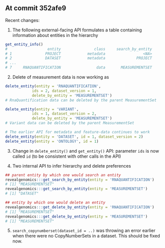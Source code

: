 
## At commit 352afe9

Recent changes:

1. The following external-facing API formulates a table containing information about
entities in the hierarchy

```R
get_entity_info()
#                  entity               class     search_by_entity     delete_by_entity
# 1               PROJECT            metadata                 <NA>              PROJECT
# 2               DATASET            metadata              PROJECT              DATASET
# ...
# 7     RNAQUANTIFICATION                data       MEASUREMENTSET       MEASUREMENTSET
```

2. Delete of measurement data is now working as 

```R
delete_entity(entity = 'RNAQUANTIFICATION', 
            ids = 2, dataset_version = 1, 
            delete_by_entity = 'MEASUREMENTSET')
# RnaQuantification data can be deleted by the parent MeasurementSet

delete_entity(entity = 'VARIANT', 
            ids = 1, dataset_version = 2, 
            delete_by_entity = 'MEASUREMENTSET')
# Variant data can be deleted by the parent MeasurementSet

# The earlier API for metadata and feature-data continues to work
delete_entity(entity = 'DATASET', id = 1, dataset_version = 2)
delete_entity(entity = 'ONTOLOGY', id = 1)
```

3. Change in `delete_entity()` and `get_entity()` API: 
parameter `ids` is now called `id`
(to be consistent with other calls in the API)

4. Two internal API to infer hierarchy and delete preferences
```R
## parent entity by which one would search an entity 
revealgenomics:::get_search_by_entity(entity = 'RNAQUANTIFICATION')
# [1] "MEASUREMENTSET"
revealgenomics:::get_search_by_entity(entity = 'MEASUREMENTSET')
# [1] "DATASET"
```
    
```R
## entity by which one would delete an entity 
revealgenomics:::get_delete_by_entity(entity = 'RNAQUANTIFICATION')
# [1] "MEASUREMENTSET"
revealgenomics:::get_delete_by_entity(entity = 'MEASUREMENTSET')
# [1] "MEASUREMENTSET"
```
5. `search_copynumberset(dataset_id = ..)` was throwing an error earlier when there 
were no CopyNumberSets in a dataset. This should be fixed now.

